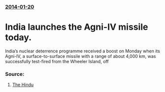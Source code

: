 ### [2014-01-20](/news/2014/01/20/index.md)

# India launches the Agni-IV missile today. 

India’s nuclear deterrence programme received a boost on Monday when its Agni-IV, a surface-to-surface missile with a range of about 4,000 km, was successfully test-fired from the Wheeler Island, off


### Source:

1. [The Hindu](http://www.thehindu.com/news/national/agniiv-missile-successfully-test-fired/article5596563.ece)
